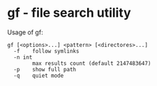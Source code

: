 # gf - file search utility 

Usage of gf:
```
gf [<options>...] <pattern> [<directores>...]
  -f    follow symlinks
  -n int
        max results count (default 2147483647)
  -p    show full path
  -q    quiet mode
```
